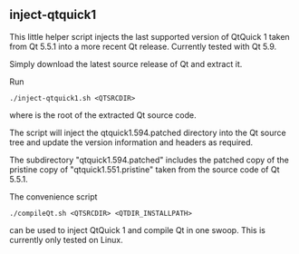 inject-qtquick1
---------------

This little helper script injects the last supported version of QtQuick 1 taken from Qt 5.5.1 into a more recent Qt release. Currently tested with Qt 5.9.

Simply download the latest source release of Qt and extract it.

Run

    ./inject-qtquick1.sh <QTSRCDIR>

where <QTSRCDIR> is the root of the extracted Qt source code.

The script will inject the qtquick1.594.patched directory into the Qt source tree and update the version information and headers as required.

The subdirectory "qtquick1.594.patched" includes the patched copy of the pristine copy of "qtquick1.551.pristine" taken from the source code of Qt 5.5.1.

The convenience script

    ./compileQt.sh <QTSRCDIR> <QTDIR_INSTALLPATH>

can be used to inject QtQuick 1 and compile Qt in one swoop. This is currently only tested on Linux.
